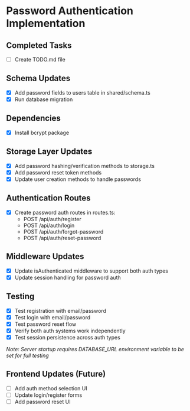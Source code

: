 # Password Authentication Implementation

## Completed Tasks
- [ ] Create TODO.md file

## Schema Updates
- [x] Add password fields to users table in shared/schema.ts
- [x] Run database migration

## Dependencies
- [x] Install bcrypt package

## Storage Layer Updates
- [x] Add password hashing/verification methods to storage.ts
- [x] Add password reset token methods
- [x] Update user creation methods to handle passwords

## Authentication Routes
- [x] Create password auth routes in routes.ts:
  - POST /api/auth/register
  - POST /api/auth/login
  - POST /api/auth/forgot-password
  - POST /api/auth/reset-password

## Middleware Updates
- [x] Update isAuthenticated middleware to support both auth types
- [x] Update session handling for password auth

## Testing
- [x] Test registration with email/password
- [x] Test login with email/password
- [x] Test password reset flow
- [x] Verify both auth systems work independently
- [x] Test session persistence across auth types

*Note: Server startup requires DATABASE_URL environment variable to be set for full testing*

## Frontend Updates (Future)
- [ ] Add auth method selection UI
- [ ] Update login/register forms
- [ ] Add password reset UI
